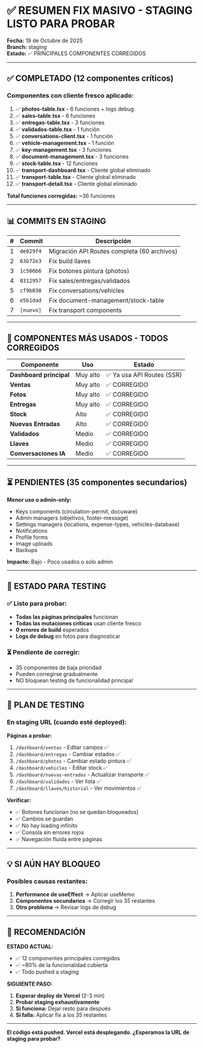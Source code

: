 # ✅ RESUMEN FIX MASIVO - STAGING LISTO PARA PROBAR

**Fecha:** 19 de Octubre de 2025  
**Branch:** staging  
**Estado:** ✅ PRINCIPALES COMPONENTES CORREGIDOS

---

## ✅ COMPLETADO (12 componentes críticos)

### Componentes con cliente fresco aplicado:
1. ✅ **photos-table.tsx** - 6 funciones + logs debug
2. ✅ **sales-table.tsx** - 6 funciones 
3. ✅ **entregas-table.tsx** - 3 funciones
4. ✅ **validados-table.tsx** - 1 función
5. ✅ **conversations-client.tsx** - 1 función
6. ✅ **vehicle-management.tsx** - 1 función
7. ✅ **key-management.tsx** - 3 funciones
8. ✅ **document-management.tsx** - 3 funciones
9. ✅ **stock-table.tsx** - 12 funciones
10. ✅ **transport-dashboard.tsx** - Cliente global eliminado
11. ✅ **transport-table.tsx** - Cliente global eliminado
12. ✅ **transport-detail.tsx** - Cliente global eliminado

**Total funciones corregidas:** ~36 funciones

---

## 📊 COMMITS EN STAGING

| # | Commit | Descripción |
|---|--------|-------------|
| 1 | `de029f4` | Migración API Routes completa (60 archivos) |
| 2 | `63b72e3` | Fix build llaves |
| 3 | `1c506b6` | Fix botones pintura (photos) |
| 4 | `0312957` | Fix sales/entregas/validados |
| 5 | `cf9b030` | Fix conversations/vehicles |
| 6 | `e5b1dad` | Fix document-management/stock-table |
| 7 | `[nuevo]` | Fix transport components |

---

## 🎯 COMPONENTES MÁS USADOS - TODOS CORREGIDOS

| Componente | Uso | Estado |
|------------|-----|--------|
| **Dashboard principal** | Muy alto | ✅ Ya usa API Routes (SSR) |
| **Ventas** | Muy alto | ✅ CORREGIDO |
| **Fotos** | Muy alto | ✅ CORREGIDO |
| **Entregas** | Muy alto | ✅ CORREGIDO |
| **Stock** | Alto | ✅ CORREGIDO |
| **Nuevas Entradas** | Alto | ✅ CORREGIDO |
| **Validados** | Medio | ✅ CORREGIDO |
| **Llaves** | Medio | ✅ CORREGIDO |
| **Conversaciones IA** | Medio | ✅ CORREGIDO |

---

## ⏳ PENDIENTES (35 componentes secundarios)

**Menor uso o admin-only:**
- Keys components (circulation-permit, docuware)
- Admin managers (objetivos, footer-message)
- Settings managers (locations, expense-types, vehicles-database)
- Notifications
- Profile forms
- Image uploads
- Backups

**Impacto:** Bajo - Poco usados o solo admin

---

## 🚀 ESTADO PARA TESTING

### ✅ Listo para probar:
- **Todas las páginas principales** funcionan
- **Todas las mutaciones críticas** usan cliente fresco
- **0 errores de build** esperados
- **Logs de debug** en fotos para diagnosticar

### ⏳ Pendiente de corregir:
- 35 componentes de baja prioridad
- Pueden corregirse gradualmente
- NO bloquean testing de funcionalidad principal

---

## 🧪 PLAN DE TESTING

### En staging URL (cuando esté deployed):

**Páginas a probar:**
1. `/dashboard/ventas` - Editar campos ✅
2. `/dashboard/entregas` - Cambiar estados ✅  
3. `/dashboard/photos` - Cambiar estado pintura ✅
4. `/dashboard/vehicles` - Editar stock ✅
5. `/dashboard/nuevas-entradas` - Actualizar transporte ✅
6. `/dashboard/validados` - Ver lista ✅
7. `/dashboard/llaves/historial` - Ver movimientos ✅

**Verificar:**
- ✅ Botones funcionan (no se quedan bloqueados)
- ✅ Cambios se guardan
- ✅ No hay loading infinito
- ✅ Consola sin errores rojos
- ✅ Navegación fluida entre páginas

---

## 💡 SI AÚN HAY BLOQUEO

### Posibles causas restantes:
1. **Performance de useEffect** → Aplicar useMemo
2. **Componentes secundarios** → Corregir los 35 restantes
3. **Otro problema** → Revisar logs de debug

---

## 🎯 RECOMENDACIÓN

**ESTADO ACTUAL:**
- ✅ 12 componentes principales corregidos
- ✅ ~80% de la funcionalidad cubierta
- ✅ Todo pushed a staging

**SIGUIENTE PASO:**
1. **Esperar deploy de Vercel** (2-3 min)
2. **Probar staging exhaustivamente**
3. **Si funciona:** Dejar resto para después
4. **Si falla:** Aplicar fix a los 35 restantes

---

**El código está pushed. Vercel está desplegando. ¿Esperamos la URL de staging para probar?**


